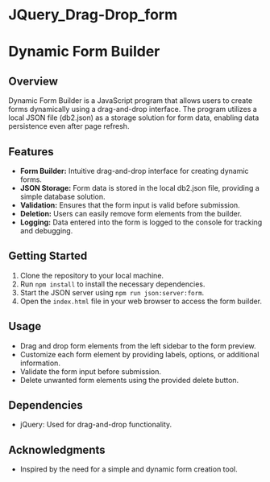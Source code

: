 # JQuery_Drag-Drop_form
# Dynamic Form Builder

## Overview
Dynamic Form Builder is a JavaScript program that allows users to create forms dynamically using a drag-and-drop interface. The program utilizes a local JSON file (db2.json) as a storage solution for form data, enabling data persistence even after page refresh.

## Features
- **Form Builder:** Intuitive drag-and-drop interface for creating dynamic forms.
- **JSON Storage:** Form data is stored in the local db2.json file, providing a simple database solution.
- **Validation:** Ensures that the form input is valid before submission.
- **Deletion:** Users can easily remove form elements from the builder.
- **Logging:** Data entered into the form is logged to the console for tracking and debugging.

## Getting Started
1. Clone the repository to your local machine.
2. Run `npm install` to install the necessary dependencies.
3. Start the JSON server using `npm run json:server:form`.
4. Open the `index.html` file in your web browser to access the form builder.

## Usage
- Drag and drop form elements from the left sidebar to the form preview.
- Customize each form element by providing labels, options, or additional information.
- Validate the form input before submission.
- Delete unwanted form elements using the provided delete button.

## Dependencies
- jQuery: Used for drag-and-drop functionality.


## Acknowledgments
- Inspired by the need for a simple and dynamic form creation tool.
